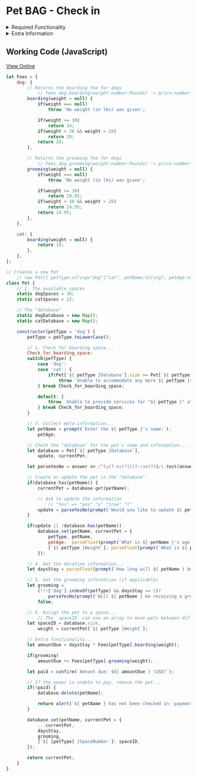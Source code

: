 # Pet BAG - Check in

<details>
<summary>Required Functionality</summary>

1. Determine if the pet is a _dog_ or a _cat_ and check for boarding space
2. There are __30 spaces for dogs__ and __12 for cats__
    - Pet BAG will need to be able to adjust these counts
as the shop grows
3. If there is space for a new pet, collect the appropriate information
    - For returning pets, update the information as needed
4. Gather information on the length of the stay
5. Determine if the pet owner would like the pet to be groomed
    - __Only dogs can be groomed__ and only if they stay __two or more days__
6. Assign the pet to a space

</details>

<details>
<summary>Extra Information</summary>

| Type of Pet        | Daily Boarding Fee | Grooming Fee     |
| ------------------ | ------------------ | ---------------- |
| Dog &ge; 30lbs     | $34<sup>00</sup>   | $29<sup>95</sup> |
| Dog 20&mdash;30lbs | $29<sup>00</sup>   | $24<sup>95</sup> |
| Dog &lt; 20lbs     | $24<sup>00</sup>   | $19<sup>95</sup> |
| Cat                | $18<sup>00</sup>   |                  |

</details>

## Working Code (JavaScript)

[View Online](https://htmlpreview.github.io/?https://github.com/Ephellon/IT-145-X1830/blob/main/Module%201/Pet%20BAG.html)

```javascript
let Fees = {
    dog: {
        // Returns the boarding fee for dogs
            // Fees.dog.boarding(weight:number~Pounds) -> price:number~USD
        boarding(weight = null) {
            if(weight === null)
                throw 'No weight (in lbs) was given';

            if(weight >= 30)
                return 34;
            if(weight < 30 && weight > 20)
                return 29;
            return 24;
        },

        // Returns the grooming fee for dogs
            // Fees.dog.grooming(weight:number~Pounds) -> price:number~USD
        grooming(weight = null) {
            if(weight === null)
                throw 'No weight (in lbs) was given';

            if(weight >= 30)
                return 29.95;
            if(weight < 30 && weight > 20)
                return 24.95;
            return 19.95;
        },
    },

    cat: {
        boarding(weight = null) {
            return 18;
        },
    },
};

// Creates a new Pet
    // new Pet({ petType:string="dog"|"cat", petName:string?, petAge:number? })
class Pet {
    // 2. The available spaces
    static dogSpaces = 30;
    static catSpaces = 12;

    // The "database"
    static dogDatabase = new Map();
    static catDatabase = new Map();

    constructor(petType = 'dog') {
        petType = petType.toLowerCase();

        // 1. Check for boarding space...
        Check_for_boarding_space:
        switch(petType) {
            case 'dog':
            case 'cat': {
                if(Pet[`${ petType }Database`].size >= Pet[`${ petType }Spaces`])
                    throw `Unable to accommodate any more ${ petType }s at this time`;
            } break Check_for_boarding_space;

            default: {
                throw `Unable to provide services for "${ petType }" at tis time`;
            } break Check_for_boarding_space;
        }

        // 3. Collect meta-information...
        let petName = prompt(`Enter the ${ petType }'s name:`),
            petAge;

        // Check the "database" for the pet's name and information...
        let database = Pet[`${ petType }Database`],
            update, currentPet;

        let parseYesNo = answer => /^(y(?:es)?|t(?:rue)?)$/i.test(answer);

        // Create or update the pet in the "database"
        if(database.has(petName)) {
            currentPet = database.get(petName);

            // Ask to update the information
                // "Yes" => "yes" "y" "true" "t"
            update = parseYesNo(prompt(`Would you like to update ${ petName }'s information?`, 'yes'));
        }

        if(update || !database.has(petName))
            database.set(petName, currentPet = {
                petType, petName,
                petAge:  parseFloat(prompt(`What is ${ petName }'s age (in years)?`, currentPet?.petAge ?? 0)),
                [`${ petType }Weight`]: parseFloat(prompt(`What is ${ petName }'s weight (in pounds)?`, currentPet?.[`${ petType }Weight`] ?? 0)),
            });

        // 4. Get the duration information...
        let daysStay = parseFloat(prompt(`How long will ${ petName } be staying (in days)?`, 1));

        // 5. Get the grooming information (if applicable)
        let grooming =
            (!!~['dog'].indexOf(petType) && daysStay >= 2)?
                parseYesNo(prompt(`Will ${ petName } be receiving a groom during their stay?`, 'yes')):
            false;

        // 6. Assign the pet to a space...
            // The `spaceID` can use an array to move pets between different spaces...
        let spaceID = database.size,
            weight = currentPet[`${ petType }Weight`];

        // Extra functionality...
        let amountDue = daysStay * Fees[petType].boarding(weight);

        if(grooming)
            amountDue += Fees[petType].grooming(weight);

        let paid = confirm(`Amount due: $${ amountDue } (USD)`);

        // If the owner is unable to pay, remove the pet...
        if(!paid) {
            database.delete(petName);

            return alert(`${ petName } has not been checked in: payment error`);
        }

        database.set(petName, currentPet = {
            ...currentPet,
            daysStay,
            grooming,
            [`${ [petType] }SpaceNumber`]: spaceID,
        });

        return currentPet;
    }
}

```
